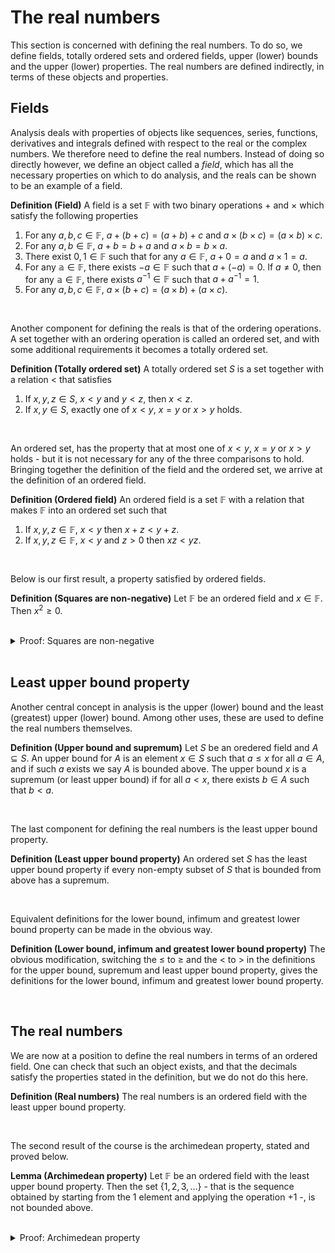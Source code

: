 # The real numbers

This section is concerned with defining the real numbers. To do so, we define fields, totally ordered sets and ordered fields, upper (lower) bounds and the upper (lower) properties. The real numbers are defined indirectly, in terms of these objects and properties.

## Fields

Analysis deals with properties of objects like sequences, series, functions, derivatives and integrals defined with respect to the real or the complex numbers. We therefore need to define the real numbers. Instead of doing so directly however, we define an object called a *field*, which has all the necessary properties on which to do analysis, and the reals can be shown to be an example of a field.

<div class="definition">

**Definition (Field)** A field is a set $\mathbb{F}$ with two binary operations $+$ and $\times$ which satisfy the following properties
        
1. For any $a, b, c \in \mathbb{F}$, $a + (b + c) = (a + b) + c$ and $a \times (b \times c) = (a \times b) \times c$.
2. For any $a, b \in \mathbb{F}$, $a + b = b + a$ and $a \times b = b \times a$.
3. There exist $0, 1 \in \mathbb{F}$ such that for any $a \in \mathbb{F}$, $a + 0 = a$ and $a \times 1 = a$.
4. For any $\mathbb{a} \in \mathbb{F}$, there exists $-a \in \mathbb{F}$ such that $a + (-a) = 0$. If $a \neq 0$, then for any $\mathbb{a} \in \mathbb{F}$, there exists $a^{-1} \in \mathbb{F}$ such that $a + a^{-1} = 1$.
5. For any $a, b, c \in \mathbb{F}$, $a \times (b + c) = (a \times b) + (a \times c)$.
    
</div>
<br>

Another component for defining the reals is that of the ordering operations. A set together with an ordering operation is called an ordered set, and with some additional requirements it becomes a totally ordered set.

<div class="definition">

**Definition (Totally ordered set)** A totally ordered set $S$ is a set together with a relation $<$ that satisfies
    
1. If $x, y, z \in S$, $x < y$ and $y < z$, then $x < z$.
2. If $x, y \in S$, exactly one of $x < y$, $x = y$ or $x > y$ holds.
    
</div>
<br>

An ordered set, has the property that at most one of $x < y$, $x = y$ or $x > y$ holds - but it is not necessary for any of the three comparisons to hold. Bringing together the definition of the field and the ordered set, we arrive at the definition of an ordered field.


<div class="definition">

**Definition (Ordered field)** An ordered field is a set $\mathbb{F}$ with a relation that makes $\mathbb{F}$ into an ordered set such that
    
1. If $x, y, z \in \mathbb{F}$, $x < y$ then $x + z < y + z$.
2. If $x, y, z \in \mathbb{F}$, $x < y$ and $z > 0$ then $xz < yz$.
    
</div>
<br>

Below is our first result, a property satisfied by ordered fields.

<div class="lemma">

**Definition (Squares are non-negative)** Let $\mathbb{F}$ be an ordered field and $x \in \mathbb{F}$. Then $x^2 \geq 0$.
    
</div>
<br>

<details class="proof">
<summary>Proof: Squares are non-negative</summary>

Let $x \in \mathbb{F}$ and $x \in \mathbb{F}$. Exactly one of $x = 0$, $x < 0$ or $x > 0$ holds, and we consdider them separately.
    
In the first case

$$\begin{align}
x = 0 \implies x^2 = 0 \implies x^2 \geq 0.
\end{align}$$

In the second case
    
$$\begin{align}
x > 0 \implies x^2 > 0.
\end{align}$$

In the third case, 
 
$$\begin{align}
x < 0 \implies x + (-x) < 0 + (-x) \implies 0 < -x, \text{ hence }(-x)^2 = x^2 > 0.
\end{align}$$
    
concluding the proof. In case one really wants to show that $(-x)^2 = x^2$, here's one way. Consider 
 
$$\begin{align}
x + (-x) = 0 \implies x^2 + (-x)x = 0
\end{align}$$
    
and also that
    
$$\begin{align}
x + (-x) = 0 \implies (-x)x + (-x)^2 = 0.
\end{align}$$
    
Combining these two identities we obtain $x^2 = (-x)^2.$ We can sleep peacefully.

</details>
<br>

## Least upper bound property

Another central concept in analysis is the upper (lower) bound and the least (greatest) upper (lower) bound. Among other uses, these are used to define the real numbers themselves.

<div class="definition">

**Definition (Upper bound and supremum)** Let $S$ be an oredered field and $A \subseteq S$. An upper bound for $A$ is an element $x \in S$ such that $a \leq x$ for all $a \in A$, and if such $a$ exists we say $A$ is bounded above. The upper bound $x$ is a supremum (or least upper bound) if for all $a < x$, there exists $b \in A$ such that $b < a$.
    
</div>
<br>

The last component for defining the real numbers is the least upper bound property.

<div class="definition">

**Definition (Least upper bound property)** An ordered set $S$ has the least upper bound property if every non-empty subset of $S$ that is bounded from above has a supremum.
    
</div>
<br>

Equivalent definitions for the lower bound, infimum and greatest lower bound property can be made in the obvious way.

<div class="definition">

**Definition (Lower bound, infimum and greatest lower bound property)** The obvious modification, switching the $\leq$ to $\geq$ and the $<$ to $>$ in the definitions for the upper bound, supremum and least upper bound property, gives the definitions for the lower bound, infimum and greatest lower bound property.
    
</div>
<br>

## The real numbers

We are now at a position to define the real numbers in terms of an ordered field. One can check that such an object exists, and that the decimals satisfy the properties stated in the definition, but we do not do this here.

<div class="definition">

**Definition (Real numbers)** The real numbers is an ordered field with the least upper bound property.
    
</div>
<br>

The second result of the course is the archimedean property, stated and proved below.

<div class="lemma">

**Lemma (Archimedean property)** Let $\mathbb{F}$ be an ordered field with the least upper bound property. Then the set $\{1, 2, 3, ...\}$ - that is the sequence obtained by starting from the $1$ element and applying the operation $+ 1$ -, is not bounded above.
    
</div>
<br>


<details class="proof">
<summary>Proof: Archimedean property</summary>

If $\{1, 2, 3, ...\}$ has an upper bound, it must also have a least upper bound $x$ by the least upper bound property. Since $x$ is a least upper bound, $x - 1$ is not a least upper bound so there exists $n > x - 1$. Therefore $n + 1 > x$ and $x$ is not an upper bound, reaching a contradiction.

</details>
<br>